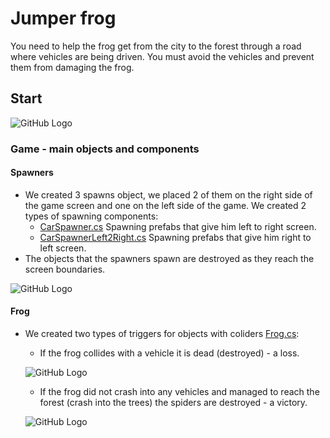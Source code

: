 # Jumper frog

You need to help the frog get from the city to the forest through a road where vehicles are being driven. You must avoid the vehicles and prevent them from damaging the frog.

## Start
![GitHub Logo](https://github.com/OdeliaHochman/Computer-Games-Development-Course-task2/blob/master/Jumper%20frog/images/%E2%80%8F%E2%80%8FGame%20-start.PNG)

### Game - main objects and components
#### Spawners
* We created 3 spawns object, we placed 2 of them on the right side of the game screen and one on the left side of the game. We created 2 types of spawning components:
  * [CarSpawner.cs](https://github.com/OdeliaHochman/Computer-Games-Development-Course-task2/blob/master/Jumper%20frog/Assets/Scripts/CarSpawner.cs)
  Spawning prefabs that give him left to right screen.
  * [CarSpawnerLeft2Right.cs](https://github.com/OdeliaHochman/Computer-Games-Development-Course-task2/blob/master/Jumper%20frog/Assets/Scripts/CarSpawnerLeft2Right.cs)
  Spawning prefabs that give him right to left screen.
* The objects that the spawners spawn are destroyed as they reach the screen boundaries.

![GitHub Logo](https://github.com/OdeliaHochman/Computer-Games-Development-Course-task2/blob/master/Jumper%20frog/images/Game-playing.PNG)

#### Frog
* We created two types of triggers for objects with coliders [Frog.cs](https://github.com/OdeliaHochman/Computer-Games-Development-Course-task2/blob/master/Jumper%20frog/Assets/Scripts/Frog.cs):
  * If the frog collides with a vehicle it is dead (destroyed) - a loss.
  
  ![GitHub Logo](https://github.com/OdeliaHochman/Computer-Games-Development-Course-task2/blob/master/Jumper%20frog/images/Game-died.PNG)
  * If the frog did not crash into any vehicles and managed to reach the forest (crash into the trees) the spiders are destroyed - a victory.
  
  ![GitHub Logo](https://github.com/OdeliaHochman/Computer-Games-Development-Course-task2/blob/master/Jumper%20frog/images/Game-win.PNG)


